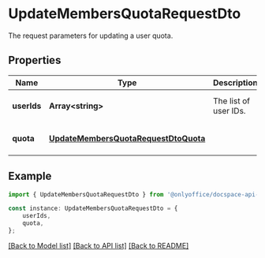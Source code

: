 # UpdateMembersQuotaRequestDto

The request parameters for updating a user quota.

## Properties

Name | Type | Description | Notes
------------ | ------------- | ------------- | -------------
**userIds** | **Array&lt;string&gt;** | The list of user IDs. | [optional] [default to undefined]
**quota** | [**UpdateMembersQuotaRequestDtoQuota**](UpdateMembersQuotaRequestDtoQuota.md) |  | [optional] [default to undefined]

## Example

```typescript
import { UpdateMembersQuotaRequestDto } from '@onlyoffice/docspace-api-sdk';

const instance: UpdateMembersQuotaRequestDto = {
    userIds,
    quota,
};
```

[[Back to Model list]](../README.md#documentation-for-models) [[Back to API list]](../README.md#documentation-for-api-endpoints) [[Back to README]](../README.md)
